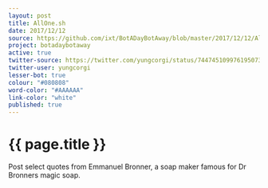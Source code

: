 ```yaml
---
layout: post
title: AllOne.sh
date: 2017/12/12
source: https://github.com/ixt/BotADayBotAway/blob/master/2017/12/12/AllOne.sh
project: botadaybotaway
active: true
twitter-source: https://twitter.com/yungcorgi/status/744745109976195073
twitter-user: yungcorgi
lesser-bot: true
colour: "#080808"
word-color: "#AAAAAA"
link-color: "white"
published: true
---
```

# {{ page.title }} 

Post select quotes from Emmanuel Bronner, a soap maker famous for Dr Bronners
magic soap.
